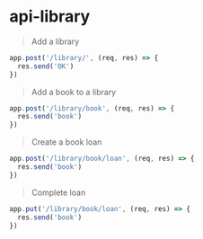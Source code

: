 # api-library

> Add a library

```js
app.post('/library/', (req, res) => {
  res.send('OK')
})
```

> Add a book to a library

```js
app.post('/library/book', (req, res) => {
  res.send('book')
})
```

> Create a book loan

```js
app.post('/library/book/loan', (req, res) => {
  res.send('book')
})
```

> Complete loan

```js
app.put('/library/book/loan', (req, res) => {
  res.send('book')
})
```
